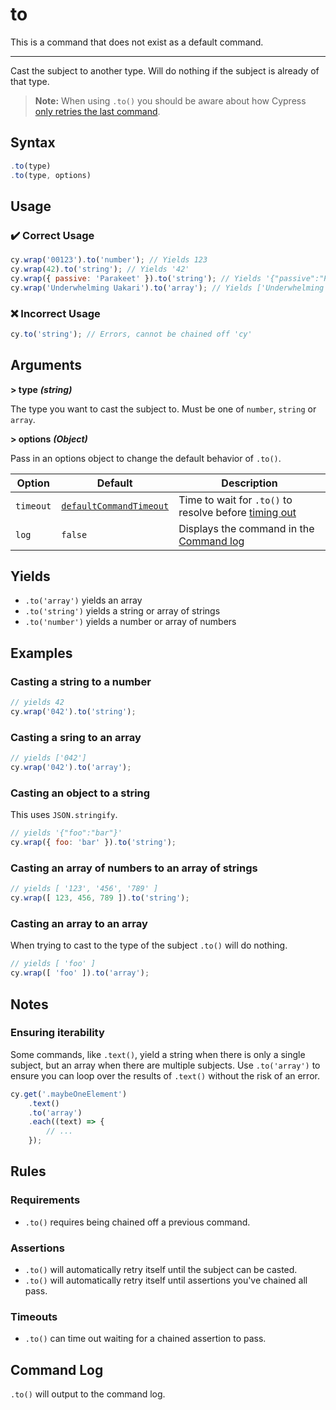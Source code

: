 # to

This is a command that does not exist as a default command.

----

Cast the subject to another type. Will do nothing if the subject is already of that type.

> **Note:** When using `.to()` you should be aware about how Cypress [only retries the last command](https://docs.cypress.io/guides/core-concepts/retry-ability.html#Only-the-last-command-is-retried).

## Syntax

```javascript
.to(type)
.to(type, options)
```

## Usage

### :heavy_check_mark: Correct Usage

```javascript
cy.wrap('00123').to('number'); // Yields 123
cy.wrap(42).to('string'); // Yields '42'
cy.wrap({ passive: 'Parakeet' }).to('string'); // Yields '{"passive":"Parakeet"}'
cy.wrap('Underwhelming Uakari').to('array'); // Yields ['Underwhelming Uakari']
```

### :x: Incorrect Usage

```javascript
cy.to('string'); // Errors, cannot be chained off 'cy'
```

## Arguments

**> type** ***(string)***

The type you want to cast the subject to. Must be one of `number`, `string` or `array`.

**> options** ***(Object)***

Pass in an options object to change the default behavior of `.to()`.

Option | Default | Description
--- | --- | ---
`timeout` | [`defaultCommandTimeout`](https://docs.cypress.io/guides/references/configuration.html#Timeouts) | Time to wait for `.to()` to resolve before [timing out](https://docs.cypress.io/api/commands/then.html#Timeouts)
`log` | `false` | Displays the command in the [Command log](https://docs.cypress.io/guides/core-concepts/test-runner.html#Command-Log)

## Yields

* `.to('array')` yields an array
* `.to('string')` yields a string or array of strings
* `.to('number')` yields a number or array of numbers

## Examples

### Casting a string to a number

```javascript
// yields 42
cy.wrap('042').to('string');
```

### Casting a sring to an array

```javascript
// yields ['042']
cy.wrap('042').to('array');
```

### Casting an object to a string

This uses `JSON.stringify`.

```javascript
// yields '{"foo":"bar"}'
cy.wrap({ foo: 'bar' }).to('string');
```

### Casting an array of numbers to an array of strings

```javascript
// yields [ '123', '456', '789' ]
cy.wrap([ 123, 456, 789 ]).to('string');
```

### Casting an array to an array

When trying to cast to the type of the subject `.to()` will do nothing.

```javascript
// yields [ 'foo' ]
cy.wrap([ 'foo' ]).to('array');
```

## Notes

### Ensuring iterability

Some commands, like `.text()`, yield a string when there is only a single subject, but an array when there are multiple subjects. Use `.to('array')` to ensure you can loop over the results of `.text()` without the risk of an error.

```javascript
cy.get('.maybeOneElement')
    .text()
    .to('array')
    .each((text) => {
        // ...
    });
```

## Rules

### Requirements

* `.to()` requires being chained off a previous command.

### Assertions

* `.to()` will automatically retry itself until the subject can be casted.
* `.to()` will automatically retry itself until assertions you've chained all pass.

### Timeouts

* `.to()` can time out waiting for a chained assertion to pass.

## Command Log

`.to()` will output to the command log.
